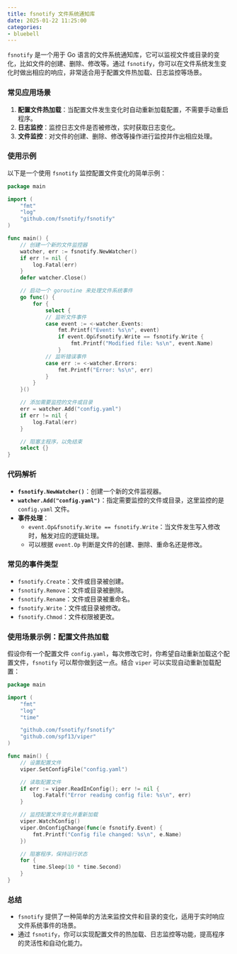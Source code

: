 ```yaml
---
title: fsnotify 文件系统通知库
date: 2025-01-22 11:25:00
categories:
- bluebell
---
```


`fsnotify` 是一个用于 Go 语言的文件系统通知库，它可以监视文件或目录的变化，比如文件的创建、删除、修改等。通过 `fsnotify`，你可以在文件系统发生变化时做出相应的响应，非常适合用于配置文件热加载、日志监控等场景。

### 常见应用场景
1. **配置文件热加载**：当配置文件发生变化时自动重新加载配置，不需要手动重启程序。
2. **日志监控**：监控日志文件是否被修改，实时获取日志变化。
3. **文件监控**：对文件的创建、删除、修改等操作进行监控并作出相应处理。

### 使用示例
以下是一个使用 `fsnotify` 监控配置文件变化的简单示例：

```go
package main

import (
	"fmt"
	"log"
	"github.com/fsnotify/fsnotify"
)

func main() {
	// 创建一个新的文件监控器
	watcher, err := fsnotify.NewWatcher()
	if err != nil {
		log.Fatal(err)
	}
	defer watcher.Close()

	// 启动一个 goroutine 来处理文件系统事件
	go func() {
		for {
			select {
			// 监听文件事件
			case event := <-watcher.Events:
				fmt.Printf("Event: %s\n", event)
				if event.Op&fsnotify.Write == fsnotify.Write {
					fmt.Printf("Modified file: %s\n", event.Name)
				}
			// 监听错误事件
			case err := <-watcher.Errors:
				fmt.Printf("Error: %s\n", err)
			}
		}
	}()

	// 添加需要监控的文件或目录
	err = watcher.Add("config.yaml")
	if err != nil {
		log.Fatal(err)
	}

	// 阻塞主程序，以免结束
	select {}
}
```

### 代码解析
- **`fsnotify.NewWatcher()`**：创建一个新的文件监视器。
- **`watcher.Add("config.yaml")`**：指定需要监控的文件或目录，这里监控的是 `config.yaml` 文件。
- **事件处理**：
  - `event.Op&fsnotify.Write == fsnotify.Write`：当文件发生写入修改时，触发对应的逻辑处理。
  - 可以根据 `event.Op` 判断是文件的创建、删除、重命名还是修改。

### 常见的事件类型
- `fsnotify.Create`：文件或目录被创建。
- `fsnotify.Remove`：文件或目录被删除。
- `fsnotify.Rename`：文件或目录被重命名。
- `fsnotify.Write`：文件或目录被修改。
- `fsnotify.Chmod`：文件权限被更改。

### 使用场景示例：配置文件热加载
假设你有一个配置文件 `config.yaml`，每次修改它时，你希望自动重新加载这个配置文件，`fsnotify` 可以帮你做到这一点。结合 `viper` 可以实现自动重新加载配置：

```go
package main

import (
	"fmt"
	"log"
	"time"

	"github.com/fsnotify/fsnotify"
	"github.com/spf13/viper"
)

func main() {
	// 设置配置文件
	viper.SetConfigFile("config.yaml")

	// 读取配置文件
	if err := viper.ReadInConfig(); err != nil {
		log.Fatalf("Error reading config file: %s\n", err)
	}

	// 监控配置文件变化并重新加载
	viper.WatchConfig()
	viper.OnConfigChange(func(e fsnotify.Event) {
		fmt.Printf("Config file changed: %s\n", e.Name)
	})

	// 阻塞程序，保持运行状态
	for {
		time.Sleep(10 * time.Second)
	}
}
```

### 总结
- `fsnotify` 提供了一种简单的方法来监控文件和目录的变化，适用于实时响应文件系统事件的场景。
- 通过 `fsnotify`，你可以实现配置文件的热加载、日志监控等功能，提高程序的灵活性和自动化能力。